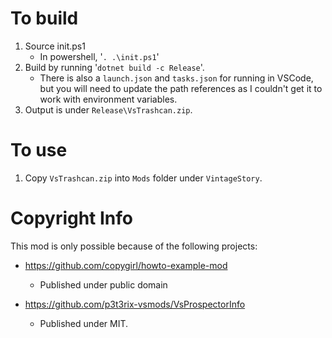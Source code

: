 # To build

1. Source init.ps1
    - In powershell, '`. .\init.ps1`'
2. Build by running '`dotnet build -c Release`'.
    - There is also a `launch.json` and `tasks.json` for running in VSCode, but you will need to update the path references as I couldn't get it to work with environment variables.
3. Output is under `Release\VsTrashcan.zip`.

# To use

1. Copy `VsTrashcan.zip` into `Mods` folder under `VintageStory`.

# Copyright Info

This mod is only possible because of the following projects:

- https://github.com/copygirl/howto-example-mod
    - Published under public domain

- https://github.com/p3t3rix-vsmods/VsProspectorInfo
    - Published under MIT.